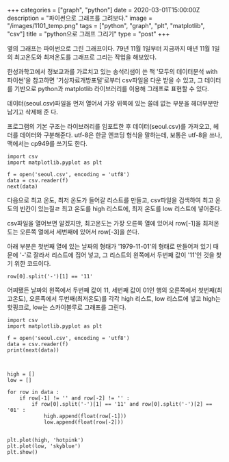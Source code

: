 +++
categories = ["graph", "python"]
date = 2020-03-01T15:00:00Z
description = "파이썬으로 그래프를 그려보다."
image = "/images/1101_temp.png"
tags = ["python", "graph", "plt", "matplotlib", "csv"]
title = "python으로 그래프 그리기"
type = "post"
+++  

옆의 그래프는 파이썬으로 그린 그래프이다. 79년 11월 1일부터 지금까지 매년 11월 1일의 최고온도와 최저온도를 그래프로 그리는 작업을 해보았다. 

한성과학고에서 정보교과를 가르치고 있는 송석리샘이 쓴 책 '모두의 데이터분석 with 파이썬'을 참고하면 '기상자료개방포털'로부터 csv파일을 다운 받을 수 있고, 그 데이터를 기반으로 python과 matplotlib 라이브러리를 이용해 그래프로 표현할 수 있다. 

데이터(seoul.csv)파일을 먼저 열어서 가장 위쪽에 있는 쓸데 없는 부분을 헤더부분만 남기고 삭제해 준 다.

프로그램의 기본 구조는 라이브러리를 임포트한 후 데이터(seoul.csv)를 가져오고, 헤더를 데이터와 구분해준다. utf-8은 한글 엔코딩 형식을 말하는데, 보통은 utf-8을 쓰나, 맥에서는 cp949를 쓰기도 한다. 

    import csv
    import matplotlib.pyplot as plt
    
    f = open('seoul.csv', encoding = 'utf8')
    data = csv.reader(f)
    next(data)

다음으로 최고 온도, 최저 온도가 들어갈 리스트를 만들고, csv파일을 검색하여 최고 온도의 빈칸이 있는질ㄹ  최고 온도를 high 리스트에, 최저 온도를 low 리스트에 넣어준다. 

csv파일을 열어보면 알겠지만, 최고온도는 가장 오른쪽 열에 있어서 row\[-1\]을 최저온도는 오른쪽 열에서 세번째에 있어서 row\[-3\]을 쓴다. 

아래 부분은 첫번째 열에 있는 날짜의 형태가 '1979-11-01'의 형태로 만들어져 있기 때문에 '-'로 잘라서 리스트에 집어 넣고, 그 리스트의 왼쪽에서 두번째 값이 '11'인 것을 찾기 위한 코드이다. 

    row[0].split('-')[1] == '11' 

어찌됐든 날짜의 왼쪽에서 두번째 값이 11, 세번째 값이 01인 행의 오른쪽에서 첫번째(최고온도), 오른족에서 두번째(최저온도)를 각각 high 리스트, low 리스트에 넣고 high는 핫핑크로, low는 스카이블루로 그래프를 그린다. 

    import csv
    import matplotlib.pyplot as plt
    
    f = open('seoul.csv', encoding = 'utf8')
    data = csv.reader(f)
    print(next(data))
    
    
    
    high = []
    low = []
    
    for row in data :
        if row[-1] != '' and row[-2] != '' :
            if row[0].split('-')[1] == '11' and row[0].split('-')[2] == '01' :
                high.append(float(row[-1]))
                low.append(float(row[-2]))
                
    
    plt.plot(high, 'hotpink')
    plt.plot(low, 'skyblue')
    plt.show()
    
